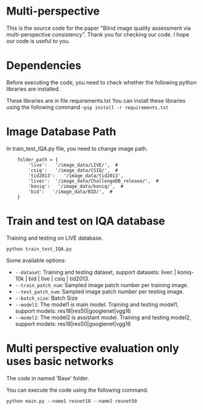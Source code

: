 # Multi-perspective
This is the source code for the paper "Blind image quality assessment via multi-perspective consistency". Thank you for checking our code. I hope our code is useful to you.

# Dependencies

Before executing the code, you need to check whether the following python libraries are installed.

These libraries are in file requirements.txt
You can install these libraries using the following command
-``` pip install -r requirements.txt ```


# Image Database Path
In train_test_IQA.py file, you need to change image path.
```
    folder_path = {
        'live':   '/image_data/LIVE/',  #
        'csiq':   '/image_data/CSIQ/',  #
        'tid2013':   '/image_data/tid2013',
        'livec':  '/image_data/ChallengeDB_release/',  #
        'koniq':   '/image_data/koniq/',  #
        'bid':   '/image_data/BID/',  #
    }
```


# Train and test on IQA database
Training and testing on LIVE database. 
```
python train_test_IQA.py
```

Some available options:
- ```--dataset```: Training and testing dataset, support datasets: livec | koniq-10k | bid | live | csiq | tid2013.
- ```--train_patch_num```: Sampled image patch number per training image.
- ```--test_patch_num```: Sampled image patch number per testing image.
- ```--batch_size```: Batch Size
- ```--model1```: The model1 is main model. Training and testing model1, support models: res18|res50|googlenet|vgg16
- ```--model2```: The model2 is assistant model. Training and testing model2, support models: res18|res50|googlenet|vgg16


# Multi perspective evaluation only uses basic networks
The code in named 'Base' folder.

You can execute the code using the following command.
```
python main.py --name1 resnet18 --name2 resnet50
```

